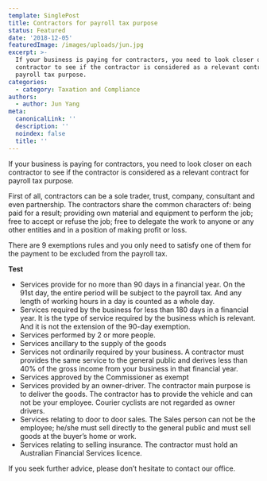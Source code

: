 ```yaml
---
template: SinglePost
title: Contractors for payroll tax purpose
status: Featured
date: '2018-12-05'
featuredImage: /images/uploads/jun.jpg
excerpt: >-
  If your business is paying for contractors, you need to look closer on each
  contractor to see if the contractor is considered as a relevant contract for
  payroll tax purpose.
categories:
  - category: Taxation and Compliance
authors:
  - author: Jun Yang
meta:
  canonicalLink: ''
  description: ''
  noindex: false
  title: ''
---
```

If your business is paying for contractors, you need to look closer on each contractor to see if the contractor is considered as a relevant contract for payroll tax purpose.

First of all, contractors can be a sole trader, trust, company, consultant and even partnership. The contractors share the common characters of: being paid for a result; providing own material and equipment to perform the job; free to accept or refuse the job; free to delegate the work to anyone or any other entities and in a position of making profit or loss.

There are 9 exemptions rules and you only need to satisfy one of them for the payment to be excluded from the payroll tax.

**Test**

* Services provide for no more than 90 days in a financial year. On the 91st day, the entire period will be subject to the payroll tax.  And any length of working hours in a day is counted as a whole day.
* Services required by the business for less than 180 days in a financial year. It is the type of service required by the business which is relevant.  And it is not the extension of the 90-day exemption.
* Services performed by 2 or more people.
* Services ancillary to the supply of the goods
* Services not ordinarily required by your business. A contractor must provides the same service to the general public and derives less than 40% of the gross income from your business in that financial year.
* Services approved by the Commissioner as exempt
* Services provided by an owner-driver. The contractor main purpose is to deliver the goods. The contractor has to provide the vehicle and can not be your employee.  Courier cyclists are not regarded as owner drivers.
* Services relating to door to door sales. The Sales person can not be the employee; he/she must sell directly to the general public and must sell goods at the buyer’s home or work.
* Services relating to selling insurance. The contractor must hold an Australian Financial Services licence.

If you seek further advice, please don’t hesitate to contact our office.
